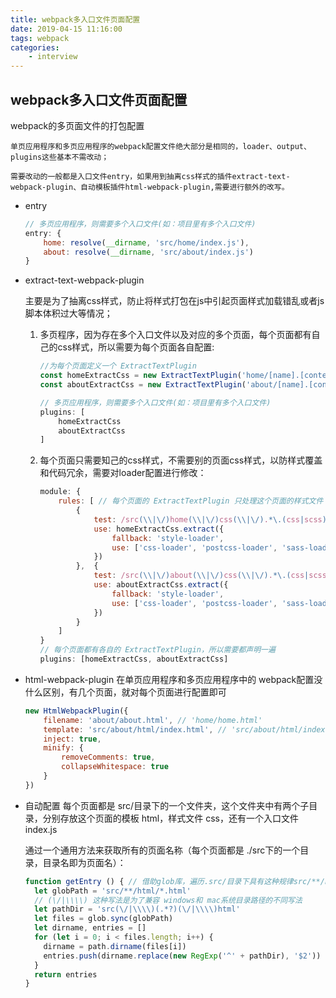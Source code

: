 ```yaml
---
title: webpack多入口文件页面配置
date: 2019-04-15 11:16:00
tags: webpack
categories: 
	- interview
---
```


## webpack多入口文件页面配置

webpack的多页面文件的打包配置

```
单页应用程序和多页应用程序的webpack配置文件绝大部分是相同的，loader、output、plugins这些基本不需改动；

需要改动的一般都是入口文件entry，如果用到抽离css样式的插件extract-text-webpack-plugin、自动模板插件html-webpack-plugin,需要进行额外的改写。
```

- entry

  ```js
  // 多页应用程序，则需要多个入口文件(如：项目里有多个入口文件)
  entry: {
      home: resolve(__dirname, 'src/home/index.js'),
      about: resolve(__dirname, 'src/about/index.js')
  }
  ```

- extract-text-webpack-plugin

  主要是为了抽离css样式，防止将样式打包在js中引起页面样式加载错乱或者js脚本体积过大等情况；

  1. 多页程序，因为存在多个入口文件以及对应的多个页面，每个页面都有自己的css样式，所以需要为每个页面各自配置:

     ```js
     //为每个页面定义一个 ExtractTextPlugin
     const homeExtractCss = new ExtractTextPlugin('home/[name].[contenthash].css')
     const aboutExtractCss = new ExtractTextPlugin('about/[name].[contenthash].css')
     
     // 多页应用程序，则需要多个入口文件(如：项目里有多个入口文件)
     plugins: [
         homeExtractCss
         aboutExtractCss
     ]
     ```

  2. 每个页面只需要知己的css样式，不需要别的页面css样式，以防样式覆盖和代码冗余，需要对loader配置进行修改：

     ```js
     module: {
         rules: [ // 每个页面的 ExtractTextPlugin 只处理这个页面的样式文件
             {
                 test: /src(\\|\/)home(\\|\/)css(\\|\/).*\.(css|scss)$/,
                 use: homeExtractCss.extract({
                     fallback: 'style-loader',
                     use: ['css-loader', 'postcss-loader', 'sass-loader']
                 })
             },  {
                 test: /src(\\|\/)about(\\|\/)css(\\|\/).*\.(css|scss)$/,
                 use: aboutExtractCss.extract({
                     fallback: 'style-loader',
                     use: ['css-loader', 'postcss-loader', 'sass-loader']
                 })
             }
         ]
     }
     // 每个页面都有各自的 ExtractTextPlugin，所以需要都声明一遍
     plugins: [homeExtractCss, aboutExtractCss]
     ```

- html-webpack-plugin
  在单页应用程序和多页应用程序中的 webpack配置没什么区别，有几个页面，就对每个页面进行配置即可

  ```js
  new HtmlWebpackPlugin({
      filename: 'about/about.html', // 'home/home.html'
      template: 'src/about/html/index.html', // 'src/about/html/index.html'
      inject: true,
      minify: {
          removeComments: true,
          collapseWhitespace: true
      }
  })
  ```

- 自动配置
  每个页面都是 src/目录下的一个文件夹，这个文件夹中有两个子目录，分别存放这个页面的模板 html，样式文件 css，还有一个入口文件 index.js

  通过一个通用方法来获取所有的页面名称（每个页面都是 ./src下的一个目录，目录名即为页面名）：

  ```js
  function getEntry () { // 借助glob库，遍历.src/目录下具有这种规律src/**/html/*.html的子目录，通过正则匹配出子目录的名称
    let globPath = 'src/**/html/*.html'
    // (\/|\\\\) 这种写法是为了兼容 windows和 mac系统目录路径的不同写法    
    let pathDir = 'src(\/|\\\\)(.*?)(\/|\\\\)html'    
    let files = glob.sync(globPath)    
    let dirname, entries = []    
    for (let i = 0; i < files.length; i++) {        
      dirname = path.dirname(files[i])        
      entries.push(dirname.replace(new RegExp('^' + pathDir), '$2'))    
    }
    return entries
  }
  ```

  